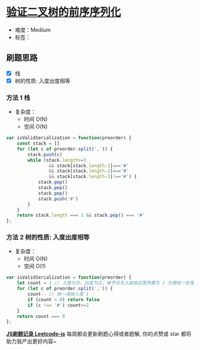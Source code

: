 # [验证二叉树的前序序列化](https://leetcode-cn.com/problems/verify-preorder-serialization-of-a-binary-tree/)

- 难度：Medium
- 标签：

## 刷题思路

- [x] 栈
- [x] 树的性质: 入度出度相等

### 方法 1 栈

- 复杂度：
    - 时间 O(N)
    - 空间 O(N)

``` js
var isValidSerialization = function(preorder) {
    const stack = []
    for (let c of preorder.split(',')) {
        stack.push(c)
        while (stack.length>=3 
                && stack[stack.length-1]==='#' 
                && stack[stack.length-2]==='#' 
                && stack[stack.length-3]!=='#') {
            stack.pop()
            stack.pop()
            stack.pop()
            stack.push('#')
        }
    }
    return stack.length === 1 && stack.pop() === '#'
};
```

### 方法 2 树的性质: 入度出度相等

- 复杂度：
    - 时间 O(N)
    - 空间 O(1)

``` js
var isValidSerialization = function(preorder) {
    let count = 1 // 入度为负，出度为正，根节点无入度故这里预置为 1 方便统一处理
    for (let c of preorder.split(',')) {
        count-- // 统一减掉入度 1
        if (count < 0) return false
        if (c !== '#') count+=2
    }
    return count === 0
};
```

**[JS刷题记录 Leetcode-js](https://github.com/Nodreame/leetcode-js)** 每周都会更新刷题心得或者题解, 你的点赞或 star 都将助力我产出更好内容~
